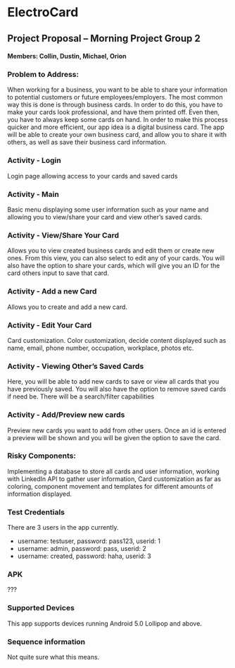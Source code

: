 # ElectroCard


## Project Proposal – Morning Project Group 2
#### Members: Collin, Dustin, Michael, Orion


### Problem to Address:
When working for a business, you want to be able to share your information to potential customers or future employees/employers. The most common way this is done is through business cards. In order to do this, you have to make your cards look professional, and have them printed off. Even then, you have to always keep some cards on hand. In order to make this process quicker and more efficient, our app idea is a digital business card. The app will be able to create your own business card, and allow you to share it with others, as well as save their business card information.

### Activity - Login
Login page allowing access to your cards and saved cards 

### Activity - Main
Basic menu displaying some user information such as your name and allowing you to view/share your card and view other’s saved cards.

### Activity - View/Share Your Card
Allows you to view created business cards and edit them or create new ones. From this view, you can also select to edit any of your cards. You will also have the option to share your cards, which will give you an ID for the card others input to save that card.

### Activity - Add a new Card
Allows you to create and add a new card.

### Activity - Edit Your Card
Card customization. Color customization, decide content displayed such as name, email, phone number, occupation, workplace, photos etc.

### Activity - Viewing Other’s Saved Cards
Here, you will be able to add new cards to save or view all cards that you have previously saved. You will also have the option to remove saved cards if need be. There will be a search/filter capabilities 

### Activity - Add/Preview new cards
Preview new cards you want to add from other users. Once an id is entered a preview will be shown and you will be given the option to save the card. 

### Risky Components:
Implementing a database to store all cards and user information, working with LinkedIn API to gather user information, Card customization as far as coloring, component movement and templates for different amounts of information displayed.

### Test Credentials
There are 3 users in the app currently.
* username: testuser, password: pass123, userid: 1
* username: admin, password: pass, userid: 2
* username: created, password: haha, userid: 3

### APK
???

### Supported Devices
This app supports devices running Android 5.0 Lollipop and above.

### Sequence information
Not quite sure what this means.